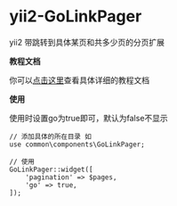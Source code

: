 # yii2-GoLinkPager
yii2 带跳转到具体某页和共多少页的分页扩展

**教程文档**

你可以[点击这里](http://www.manks.top/yii2_linkpager_widget.html)查看具体详细的教程文档

**使用**

使用时设置go为true即可，默认为false不显示

```
// 添加具体的所在目录 如
use common\components\GoLinkPager;

// 使用
GoLinkPager::widget([ 
    'pagination' => $pages, 
    'go' => true, 
]);
```